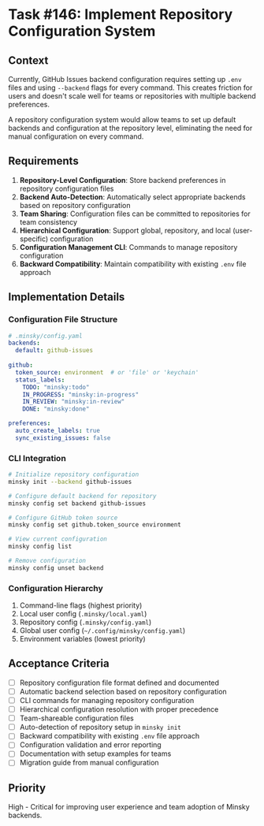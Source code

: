 # Task #146: Implement Repository Configuration System

## Context

Currently, GitHub Issues backend configuration requires setting up `.env` files and using `--backend` flags for every command. This creates friction for users and doesn't scale well for teams or repositories with multiple backend preferences.

A repository configuration system would allow teams to set up default backends and configuration at the repository level, eliminating the need for manual configuration on every command.

## Requirements

1. **Repository-Level Configuration**: Store backend preferences in repository configuration files
2. **Backend Auto-Detection**: Automatically select appropriate backends based on repository configuration
3. **Team Sharing**: Configuration files can be committed to repositories for team consistency
4. **Hierarchical Configuration**: Support global, repository, and local (user-specific) configuration
5. **Configuration Management CLI**: Commands to manage repository configuration
6. **Backward Compatibility**: Maintain compatibility with existing `.env` file approach

## Implementation Details

### Configuration File Structure
```yaml
# .minsky/config.yaml
backends:
  default: github-issues
  
github:
  token_source: environment  # or 'file' or 'keychain'
  status_labels:
    TODO: "minsky:todo"
    IN_PROGRESS: "minsky:in-progress"
    IN_REVIEW: "minsky:in-review"
    DONE: "minsky:done"

preferences:
  auto_create_labels: true
  sync_existing_issues: false
```

### CLI Integration
```bash
# Initialize repository configuration
minsky init --backend github-issues

# Configure default backend for repository
minsky config set backend github-issues

# Configure GitHub token source
minsky config set github.token_source environment

# View current configuration
minsky config list

# Remove configuration
minsky config unset backend
```

### Configuration Hierarchy
1. Command-line flags (highest priority)
2. Local user config (`.minsky/local.yaml`)
3. Repository config (`.minsky/config.yaml`)
4. Global user config (`~/.config/minsky/config.yaml`)
5. Environment variables (lowest priority)

## Acceptance Criteria

- [ ] Repository configuration file format defined and documented
- [ ] Automatic backend selection based on repository configuration
- [ ] CLI commands for managing repository configuration
- [ ] Hierarchical configuration resolution with proper precedence
- [ ] Team-shareable configuration files
- [ ] Auto-detection of repository setup in `minsky init`
- [ ] Backward compatibility with existing `.env` file approach
- [ ] Configuration validation and error reporting
- [ ] Documentation with setup examples for teams
- [ ] Migration guide from manual configuration

## Priority

High - Critical for improving user experience and team adoption of Minsky backends. 
